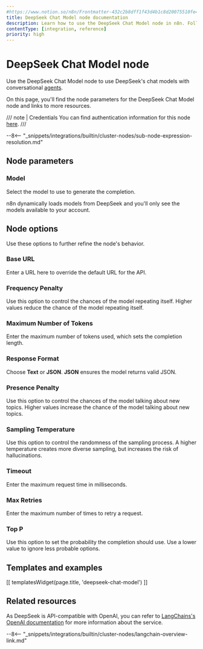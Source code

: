 ```yaml
---
#https://www.notion.so/n8n/Frontmatter-432c2b8dff1f43d4b1c8d20075510fe4
title: DeepSeek Chat Model node documentation
description: Learn how to use the DeepSeek Chat Model node in n8n. Follow technical documentation to integrate DeepSeek Chat Model node into your workflows.
contentType: [integration, reference]
priority: high
---
```


# DeepSeek Chat Model node

Use the DeepSeek Chat Model node to use DeepSeek's chat models with conversational [agents](/glossary.md#ai-agent).

On this page, you'll find the node parameters for the DeepSeek Chat Model node and links to more resources.

/// note | Credentials
You can find authentication information for this node [here](/integrations/builtin/credentials/deepseek.md).
///

--8<-- "_snippets/integrations/builtin/cluster-nodes/sub-node-expression-resolution.md"

## Node parameters

### Model

Select the model to use to generate the completion.

n8n dynamically loads models from DeepSeek and you'll only see the models available to your account.

## Node options

Use these options to further refine the node's behavior.

### Base URL

Enter a URL here to override the default URL for the API.

### Frequency Penalty

Use this option to control the chances of the model repeating itself. Higher values reduce the chance of the model repeating itself.

### Maximum Number of Tokens

Enter the maximum number of tokens used, which sets the completion length.

### Response Format

Choose **Text** or **JSON**. **JSON** ensures the model returns valid JSON.

### Presence Penalty

Use this option to control the chances of the model talking about new topics. Higher values increase the chance of the model talking about new topics.

### Sampling Temperature

Use this option to control the randomness of the sampling process. A higher temperature creates more diverse sampling, but increases the risk of hallucinations.

### Timeout

Enter the maximum request time in milliseconds.

### Max Retries

Enter the maximum number of times to retry a request.

### Top P

Use this option to set the probability the completion should use. Use a lower value to ignore less probable options. 

## Templates and examples

<!-- see https://www.notion.so/n8n/Pull-in-templates-for-the-integrations-pages-37c716837b804d30a33b47475f6e3780 -->
[[ templatesWidget(page.title, 'deepseek-chat-model') ]]

## Related resources

As DeepSeek is API-compatible with OpenAI, you can refer to [LangChains's OpenAI documentation](https://js.langchain.com/docs/integrations/chat/openai/) for more information about the service.

--8<-- "_snippets/integrations/builtin/cluster-nodes/langchain-overview-link.md"


